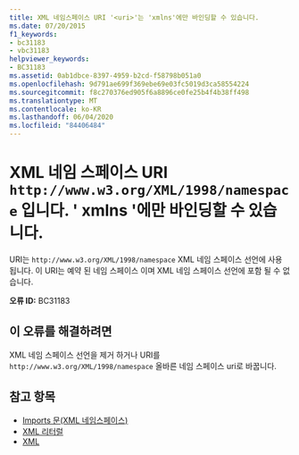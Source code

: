 ```yaml
---
title: XML 네임스페이스 URI '<uri>'는 'xmlns'에만 바인딩할 수 있습니다.
ms.date: 07/20/2015
f1_keywords:
- bc31183
- vbc31183
helpviewer_keywords:
- BC31183
ms.assetid: 0ab1dbce-8397-4959-b2cd-f58798b051a0
ms.openlocfilehash: 9d791ae699f369ebe69e03fc5019d3ca58554224
ms.sourcegitcommit: f8c270376ed905f6a8896ce0fe25b4f4b38ff498
ms.translationtype: MT
ms.contentlocale: ko-KR
ms.lasthandoff: 06/04/2020
ms.locfileid: "84406484"
---
```

# <a name="xml-namespace-uri-httpwwww3orgxml1998namespace-can-be-bound-only-to-xmlns"></a>XML 네임 스페이스 URI `http://www.w3.org/XML/1998/namespace` 입니다. ' xmlns '에만 바인딩할 수 있습니다.
URI는 `http://www.w3.org/XML/1998/namespace` XML 네임 스페이스 선언에 사용 됩니다. 이 URI는 예약 된 네임 스페이스 이며 XML 네임 스페이스 선언에 포함 될 수 없습니다.  
  
 **오류 ID:** BC31183  
  
## <a name="to-correct-this-error"></a>이 오류를 해결하려면  
  
XML 네임 스페이스 선언을 제거 하거나 URI를 `http://www.w3.org/XML/1998/namespace` 올바른 네임 스페이스 uri로 바꿉니다.  
  
## <a name="see-also"></a>참고 항목

- [Imports 문(XML 네임스페이스)](../statements/imports-statement-xml-namespace.md)
- [XML 리터럴](../xml-literals/index.md)
- [XML](../../programming-guide/language-features/xml/index.md)
